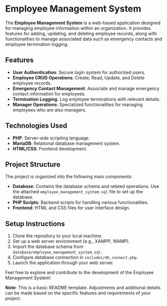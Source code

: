 # Employee Management System

The **Employee Management System** is a web-based application designed for managing employee information within an organization. It provides features for adding, updating, and deleting employee records, along with functionalities to manage associated data such as emergency contacts and employee termination logging.

## Features

- **User Authentication**: Secure login system for authorized users.
- **Employee CRUD Operations**: Create, Read, Update, and Delete employee records.
- **Emergency Contact Management**: Associate and manage emergency contact information for employees.
- **Termination Logging**: Log employee terminations with relevant details.
- **Manager Operations**: Specialized functionalities for managing employees who are also managers.

## Technologies Used

- **PHP**: Server-side scripting language.
- **MariaDB**: Relational database management system.
- **HTML/CSS**: Frontend development.

## Project Structure

The project is organized into the following main components:

- **Database**: Contains the database schema and related operations. Use the attached `employee_management_system.sql` file to set up the database.
- **PHP Scripts**: Backend scripts for handling various functionalities.
- **Frontend**: HTML and CSS files for user interface design.

## Setup Instructions

1. Clone the repository to your local machine.
2. Set up a web server environment (e.g., XAMPP, WAMP).
3. Import the database schema from `database/employee_management_system.sql`.
4. Configure database connection in `includes/db_connect.php`.
5. Launch the application through your web server.

Feel free to explore and contribute to the development of the Employee Management System!

**Note**: This is a basic README template. Adjustments and additional details can be made based on the specific features and requirements of your project.

